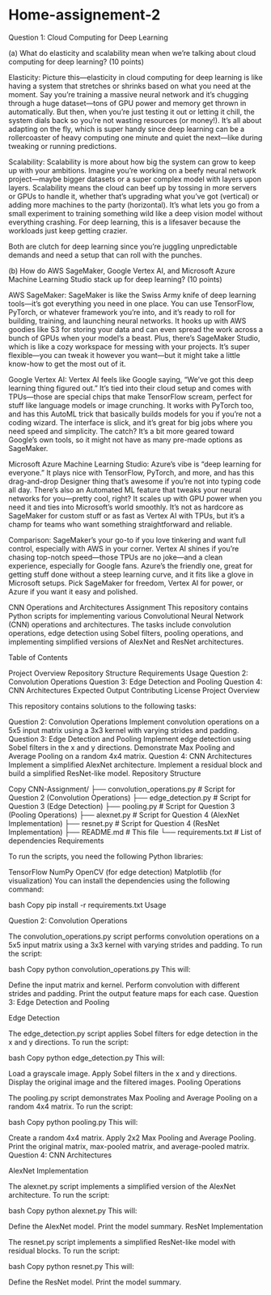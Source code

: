 # Home-assignement-2


Question 1: Cloud Computing for Deep Learning

(a) What do elasticity and scalability mean when we’re talking about cloud computing for deep learning? (10 points)

Elasticity: Picture this—elasticity in cloud computing for deep learning is like having a system that stretches or shrinks based on what you need at the moment. Say you’re training a massive neural network and it’s chugging through a huge dataset—tons of GPU power and memory get thrown in automatically. But then, when you’re just testing it out or letting it chill, the system dials back so you’re not wasting resources (or money!). It’s all about adapting on the fly, which is super handy since deep learning can be a rollercoaster of heavy computing one minute and quiet the next—like during tweaking or running predictions.

Scalability: Scalability is more about how big the system can grow to keep up with your ambitions. Imagine you’re working on a beefy neural network project—maybe bigger datasets or a super complex model with layers upon layers. Scalability means the cloud can beef up by tossing in more servers or GPUs to handle it, whether that’s upgrading what you’ve got (vertical) or adding more machines to the party (horizontal). It’s what lets you go from a small experiment to training something wild like a deep vision model without everything crashing. For deep learning, this is a lifesaver because the workloads just keep getting crazier.

Both are clutch for deep learning since you’re juggling unpredictable demands and need a setup that can roll with the punches.


(b) How do AWS SageMaker, Google Vertex AI, and Microsoft Azure Machine Learning Studio stack up for deep learning? (10 points)

AWS SageMaker: SageMaker is like the Swiss Army knife of deep learning tools—it’s got everything you need in one place. You can use TensorFlow, PyTorch, or whatever framework you’re into, and it’s ready to roll for building, training, and launching neural networks. It hooks up with AWS goodies like S3 for storing your data and can even spread the work across a bunch of GPUs when your model’s a beast. Plus, there’s SageMaker Studio, which is like a cozy workspace for messing with your projects. It’s super flexible—you can tweak it however you want—but it might take a little know-how to get the most out of it.

Google Vertex AI: Vertex AI feels like Google saying, “We’ve got this deep learning thing figured out.” It’s tied into their cloud setup and comes with TPUs—those are special chips that make TensorFlow scream, perfect for stuff like language models or image crunching. It works with PyTorch too, and has this AutoML trick that basically builds models for you if you’re not a coding wizard. The interface is slick, and it’s great for big jobs where you need speed and simplicity. The catch? It’s a bit more geared toward Google’s own tools, so it might not have as many pre-made options as SageMaker.

Microsoft Azure Machine Learning Studio: Azure’s vibe is “deep learning for everyone.” It plays nice with TensorFlow, PyTorch, and more, and has this drag-and-drop Designer thing that’s awesome if you’re not into typing code all day. There’s also an Automated ML feature that tweaks your neural networks for you—pretty cool, right? It scales up with GPU power when you need it and ties into Microsoft’s world smoothly. It’s not as hardcore as SageMaker for custom stuff or as fast as Vertex AI with TPUs, but it’s a champ for teams who want something straightforward and reliable.

Comparison: SageMaker’s your go-to if you love tinkering and want full control, especially with AWS in your corner. Vertex AI shines if you’re chasing top-notch speed—those TPUs are no joke—and a clean experience, especially for Google fans. Azure’s the friendly one, great for getting stuff done without a steep learning curve, and it fits like a glove in Microsoft setups. Pick SageMaker for freedom, Vertex AI for power, or Azure if you want it easy and polished.

CNN Operations and Architectures Assignment
This repository contains Python scripts for implementing various Convolutional Neural Network (CNN) operations and architectures. The tasks include convolution operations, edge detection using Sobel filters, pooling operations, and implementing simplified versions of AlexNet and ResNet architectures.

Table of Contents

Project Overview
Repository Structure
Requirements
Usage
Question 2: Convolution Operations
Question 3: Edge Detection and Pooling
Question 4: CNN Architectures
Expected Output
Contributing
License
Project Overview

This repository contains solutions to the following tasks:

Question 2: Convolution Operations
Implement convolution operations on a 5x5 input matrix using a 3x3 kernel with varying strides and padding.
Question 3: Edge Detection and Pooling
Implement edge detection using Sobel filters in the x and y directions.
Demonstrate Max Pooling and Average Pooling on a random 4x4 matrix.
Question 4: CNN Architectures
Implement a simplified AlexNet architecture.
Implement a residual block and build a simplified ResNet-like model.
Repository Structure

Copy
CNN-Assignment/
├── convolution_operations.py    # Script for Question 2 (Convolution Operations)
├── edge_detection.py            # Script for Question 3 (Edge Detection)
├── pooling.py                   # Script for Question 3 (Pooling Operations)
├── alexnet.py                   # Script for Question 4 (AlexNet Implementation)
├── resnet.py                    # Script for Question 4 (ResNet Implementation)
├── README.md                    # This file
└── requirements.txt             # List of dependencies
Requirements

To run the scripts, you need the following Python libraries:

TensorFlow
NumPy
OpenCV (for edge detection)
Matplotlib (for visualization)
You can install the dependencies using the following command:

bash
Copy
pip install -r requirements.txt
Usage

Question 2: Convolution Operations

The convolution_operations.py script performs convolution operations on a 5x5 input matrix using a 3x3 kernel with varying strides and padding. To run the script:

bash
Copy
python convolution_operations.py
This will:

Define the input matrix and kernel.
Perform convolution with different strides and padding.
Print the output feature maps for each case.
Question 3: Edge Detection and Pooling

Edge Detection

The edge_detection.py script applies Sobel filters for edge detection in the x and y directions. To run the script:

bash
Copy
python edge_detection.py
This will:

Load a grayscale image.
Apply Sobel filters in the x and y directions.
Display the original image and the filtered images.
Pooling Operations

The pooling.py script demonstrates Max Pooling and Average Pooling on a random 4x4 matrix. To run the script:

bash
Copy
python pooling.py
This will:

Create a random 4x4 matrix.
Apply 2x2 Max Pooling and Average Pooling.
Print the original matrix, max-pooled matrix, and average-pooled matrix.
Question 4: CNN Architectures

AlexNet Implementation

The alexnet.py script implements a simplified version of the AlexNet architecture. To run the script:

bash
Copy
python alexnet.py
This will:

Define the AlexNet model.
Print the model summary.
ResNet Implementation

The resnet.py script implements a simplified ResNet-like model with residual blocks. To run the script:

bash
Copy
python resnet.py
This will:

Define the ResNet model.
Print the model summary.
